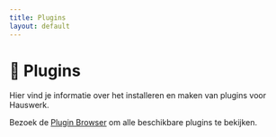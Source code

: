 ```yaml
---
title: Plugins
layout: default
---
```


# 🔌 Plugins

Hier vind je informatie over het installeren en maken van plugins voor Hauswerk.

Bezoek de [Plugin Browser](plugin_browser.html) om alle beschikbare plugins te bekijken.
